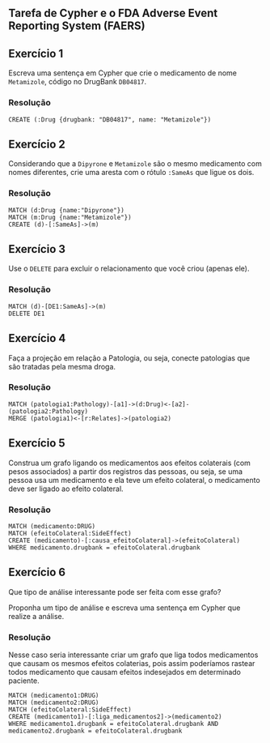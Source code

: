 ## Tarefa de Cypher e o FDA Adverse Event Reporting System (FAERS)

## Exercício 1

Escreva uma sentença em Cypher que crie o medicamento de nome `Metamizole`, código no DrugBank `DB04817`.

### Resolução
~~~cypher
CREATE (:Drug {drugbank: "DB04817", name: "Metamizole"})
~~~

## Exercício 2

Considerando que a `Dipyrone` e `Metamizole` são o mesmo medicamento com nomes diferentes, crie uma aresta com o rótulo `:SameAs` que ligue os dois.

### Resolução
~~~cypher
MATCH (d:Drug {name:"Dipyrone"})
MATCH (m:Drug {name:"Metamizole"})
CREATE (d)-[:SameAs]->(m)
~~~

## Exercício 3

Use o `DELETE` para excluir o relacionamento que você criou (apenas ele).

### Resolução
~~~cypher
MATCH (d)-[DE1:SameAs]->(m)
DELETE DE1
~~~

## Exercício 4

Faça a projeção em relação a Patologia, ou seja, conecte patologias que são tratadas pela mesma droga.

### Resolução
~~~cypher
MATCH (patologia1:Pathology)-[a1]->(d:Drug)<-[a2]-(patologia2:Pathology)
MERGE (patologia1)<-[r:Relates]->(patologia2)
~~~

## Exercício 5

Construa um grafo ligando os medicamentos aos efeitos colaterais (com pesos associados) a partir dos registros das pessoas, ou seja, se uma pessoa usa um medicamento e ela teve um efeito colateral, o medicamento deve ser ligado ao efeito colateral.

### Resolução
~~~cypher
MATCH (medicamento:DRUG)
MATCH (efeitoColateral:SideEffect)
CREATE (medicamento)-[:causa_efeitoColateral]->(efeitoColateral)
WHERE medicamento.drugbank = efeitoColateral.drugbank
~~~

## Exercício 6

Que tipo de análise interessante pode ser feita com esse grafo?

Proponha um tipo de análise e escreva uma sentença em Cypher que realize a análise.

### Resolução
Nesse caso seria interessante criar um grafo que liga todos medicamentos que causam os mesmos efeitos colaterias, pois assim poderíamos rastear todos medicamento que causam efeitos indesejados em determinado paciente.
~~~cypher
MATCH (medicamento1:DRUG)
MATCH (medicamento2:DRUG)
MATCH (efeitoColateral:SideEffect)
CREATE (medicamento1)-[:liga_medicamentos2]->(medicamento2)
WHERE medicamento1.drugbank = efeitoColateral.drugbank AND medicamento2.drugbank = efeitoColateral.drugbank
~~~
